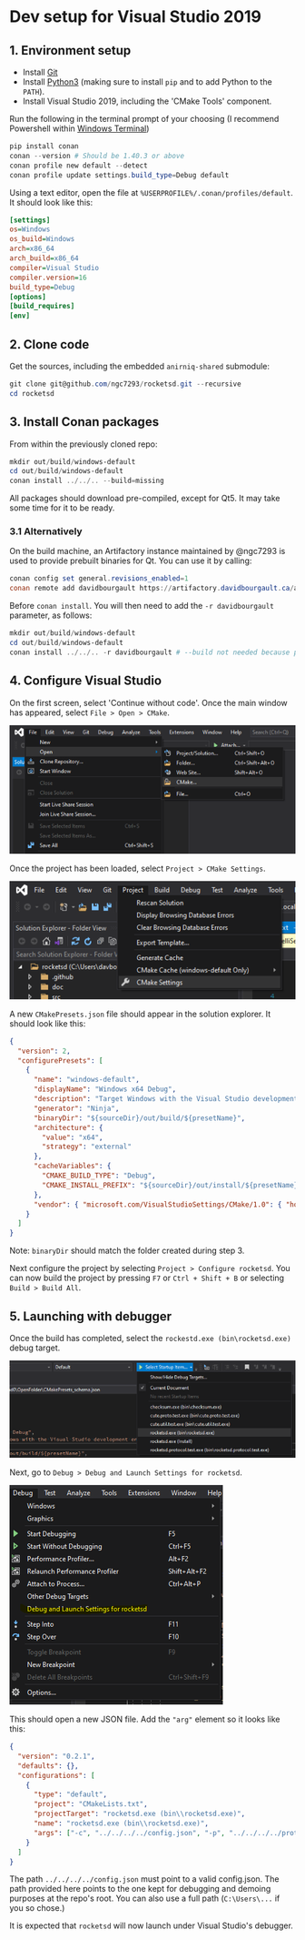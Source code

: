 # Dev setup for Visual Studio 2019

## 1. Environment setup

- Install [Git](https://gitforwindows.org/)
- Install [Python3](https://www.python.org/downloads/) (making sure to install `pip` and to add Python to the `PATH`).
- Install Visual Studio 2019, including the 'CMake Tools' component.

Run the following in the terminal prompt of your choosing (I recommend Powershell
within [Windows Terminal](https://www.microsoft.com/en-ca/p/windows-terminal/9n0dx20hk701))

```powershell
pip install conan
conan --version # Should be 1.40.3 or above
conan profile new default --detect
conan profile update settings.build_type=Debug default
```

Using a text editor, open the file at `%USERPROFILE%/.conan/profiles/default`.
It should look like this:

```ini
[settings]
os=Windows
os_build=Windows
arch=x86_64
arch_build=x86_64
compiler=Visual Studio
compiler.version=16
build_type=Debug
[options]
[build_requires]
[env]
```

## 2. Clone code

Get the sources, including the embedded `anirniq-shared` submodule:

```powershell
git clone git@github.com/ngc7293/rocketsd.git --recursive
cd rocketsd
```

## 3. Install Conan packages

From within the previously cloned repo:

```powershell
mkdir out/build/windows-default
cd out/build/windows-default
conan install ../../.. --build=missing
```

All packages should download pre-compiled, except for Qt5. It may take some time
for it to be ready.

### 3.1 Alternatively

On the build machine, an Artifactory instance maintained by @ngc7293 is used to
provide prebuilt binaries for Qt. You can use it by calling:

```powershell
conan config set general.revisions_enabled=1
conan remote add davidbourgault https://artifactory.davidbourgault.ca/artifactory/api/conan/conan
```

Before `conan install`. You will then need to add the `-r davidbourgault`
parameter, as follows:

```powershell
mkdir out/build/windows-default
cd out/build/windows-default
conan install ../../.. -r davidbourgault # --build not needed because provided by Artifactory
```

## 4. Configure Visual Studio

On the first screen, select 'Continue without code'. Once the main window has
appeared, select `File > Open > CMake`.

![Open CMake](https://github.com/ngc7293/rocketsd/blob/develop/doc/visual-studio-windows/vs-open-cmake.png)

Once the project has been loaded, select `Project > CMake Settings`.

![CMake Settings](https://github.com/ngc7293/rocketsd/blob/develop/doc/visual-studio-windows/vs-cmake-settings.png)

A new `CMakePresets.json` file should appear in the solution explorer. It should
look like this:

```json
{
  "version": 2,
  "configurePresets": [
    {
      "name": "windows-default",
      "displayName": "Windows x64 Debug",
      "description": "Target Windows with the Visual Studio development environment.",
      "generator": "Ninja",
      "binaryDir": "${sourceDir}/out/build/${presetName}",
      "architecture": {
        "value": "x64",
        "strategy": "external"
      },
      "cacheVariables": {
        "CMAKE_BUILD_TYPE": "Debug",
        "CMAKE_INSTALL_PREFIX": "${sourceDir}/out/install/${presetName}"
      },
      "vendor": { "microsoft.com/VisualStudioSettings/CMake/1.0": { "hostOS": [ "Windows" ] } }
    }
  ]
}
```

Note: `binaryDir` should match the folder created during step 3.

Next configure the project by selecting `Project > Configure rocketsd`. You can
now build the project by pressing `F7` or `Ctrl + Shift + B` or selecting
`Build > Build All`.

## 5. Launching with debugger

Once the build has completed, select the `rockestd.exe (bin\rocketsd.exe)` debug
target.

![Select Debug Target](https://github.com/ngc7293/rocketsd/blob/develop/doc/visual-studio-windows/vs-select-rocketsd.png)

Next, go to `Debug > Debug and Launch Settings for rocketsd`.

![Set Debug Settings](https://github.com/ngc7293/rocketsd/blob/develop/doc/visual-studio-windows/vs-debug-settings.png)

This should open a new JSON file. Add the `"arg"` element so it looks like this:

```json
{
  "version": "0.2.1",
  "defaults": {},
  "configurations": [
    {
      "type": "default",
      "project": "CMakeLists.txt",
      "projectTarget": "rocketsd.exe (bin\\rocketsd.exe)",
      "name": "rocketsd.exe (bin\\rocketsd.exe)",
      "args": ["-c", "../../../../config.json", "-p", "../../../../protocol.xml"] // Add this line
    }
  ]
}
```

The path `../../../../config.json` must point to a valid config.json. The path
provided here points to the one kept for debugging and demoing purposes at the
repo's root. You can also use a full path (`C:\Users\...` if you so chose.)

It is expected that `rocketsd` will now launch under Visual Studio's debugger.
